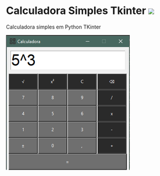 # Calculadora Simples Tkinter <img src="/Calculadota_Tkinter/favicon.ico">
 <p>Calculadora simples em Python TKinter</p>
<img src="/Calculadota_Tkinter/Calc.png" alt="Calculadora Simples">